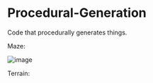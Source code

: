 # Procedural-Generation
Code that procedurally generates things. 

Maze:

![image](https://github.com/user-attachments/assets/f63377f8-06c6-4b46-9b20-48b6935f731b)

Terrain:

